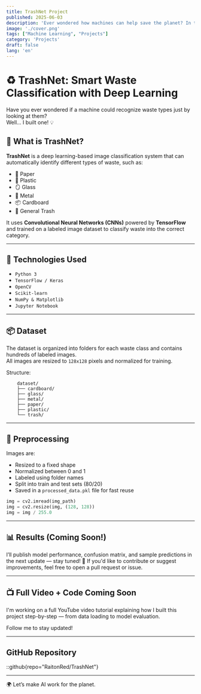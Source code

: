 ```yaml
---
title: TrashNet Project
published: 2025-06-03
description: 'Ever wondered how machines can help save the planet? In this project, I built an AI model that classifies trash just by looking at a photo. Using deep learning and Python, this system can tell if an item is plastic, paper, metal, and more. Fast, accurate, and eco-friendly!'
image: './cover.png'
tags: ["Machine Learning", "Projects"]
category: 'Projects'
draft: false 
lang: 'en'
---
```


# ♻️ TrashNet: Smart Waste Classification with Deep Learning

Have you ever wondered if a machine could recognize waste types just by looking at them?  
Well... I built one! 💡

## 🧠 What is TrashNet?

**TrashNet** is a deep learning-based image classification system that can automatically identify different types of waste, such as:

- 🧻 Paper  
- 🥤 Plastic  
- 🪞 Glass  
- 🥫 Metal  
- 📦 Cardboard  
- 🚮 General Trash

It uses **Convolutional Neural Networks (CNNs)** powered by **TensorFlow** and trained on a labeled image dataset to classify waste into the correct category.

---

## 🔧 Technologies Used

- `Python 3`
- `TensorFlow / Keras`
- `OpenCV`
- `Scikit-learn`
- `NumPy & Matplotlib`
- `Jupyter Notebook`

---

## 📦 Dataset

The dataset is organized into folders for each waste class and contains hundreds of labeled images.  
All images are resized to `128x128` pixels and normalized for training.

Structure:

```
    dataset/
    ├── cardboard/
    ├── glass/
    ├── metal/
    ├── paper/
    ├── plastic/
    └── trash/
```

---

## 🧼 Preprocessing

Images are:
- Resized to a fixed shape
- Normalized between 0 and 1
- Labeled using folder names
- Split into train and test sets (80/20)
- Saved in a `processed_data.pkl` file for fast reuse

```python
img = cv2.imread(img_path)
img = cv2.resize(img, (128, 128))
img = img / 255.0
```

---

## 📊 Results (Coming Soon!)
I’ll publish model performance, confusion matrix, and sample predictions in the next update — stay tuned! 🚀
If you'd like to contribute or suggest improvements, feel free to open a pull request or issue.

---

## 📺 Full Video + Code Coming Soon

I'm working on a full YouTube video tutorial explaining how I built this project step-by-step — from data loading to model evaluation.

Follow me to stay updated!

---

## GitHub Repository

::github{repo="RaitonRed/TrashNet"}

---

🌍 Let’s make AI work for the planet.